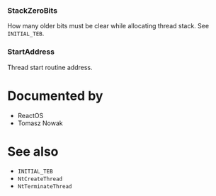 ### StackZeroBits

How many older bits must be clear while allocating thread stack. See `INITIAL_TEB`.

### StartAddress

Thread start routine address.

# Documented by

* ReactOS
* Tomasz Nowak

# See also

* `INITIAL_TEB`
* `NtCreateThread`
* `NtTerminateThread`
